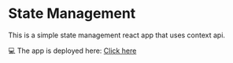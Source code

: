 # State Management

This is a simple state management react app that uses context api.

💻 The app is deployed here: [Click here](https://state-management-havas-cx.netlify.app/)
